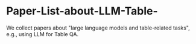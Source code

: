 # Paper-List-about-LLM-Table-
We collect papers about "large language models and table-related tasks", e.g., using LLM for Table QA.
